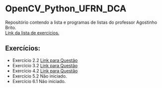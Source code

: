 # OpenCV_Python_UFRN_DCA
Repositório contendo a lista e programas de listas do professor Agostinho Brito.  
[Link da lista de exercícios.](https://agostinhobritojr.github.io/tutorial/pdi/)

## Exercícios:
- Exercício 2.2 [Link para Questão](exercicio_2_2.md)
- Exercício 3.2 [Link para Questão](exercicio_3_2.md)
- Exercício 4.2 [Link para Questão](https://github.com/WilliamBronzo/OpenCV_Python_UFRN_DCA/blob/master/exercicio_4_2.md)
- Exercício 5.2 Não iniciado.
- Exercício 6.1 Não iniciado.
